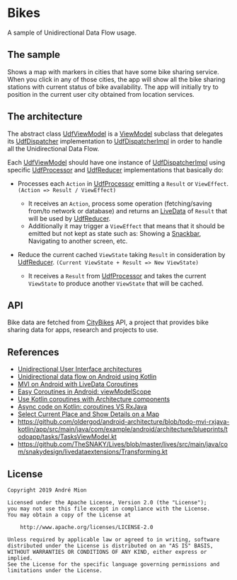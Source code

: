 # Bikes
A sample of Unidirectional Data Flow usage.

## The sample
Shows a map with markers in cities that have some bike sharing service.
When you click in any of those cities, the app will show all the bike sharing stations with current status of bike availability.
The app will initially try to position in the current user city obtained from location services. 

## The architecture

The abstract class [UdfViewModel] is a [ViewModel] subclass that delegates its [UdfDispatcher] implementation to [UdfDispatcherImpl] in order to handle all the Unidirectional Data Flow.

Each [UdfViewModel] should have one instance of [UdfDispatcherImpl] using specific [UdfProcessor] and [UdfReducer] implementations that basically do:

- Processes each `Action` in [UdfProcessor] emitting a `Result` or `ViewEffect`. `(Action => Result / ViewEffect)`
  - It receives an `Action`, process some operation (fetching/saving from/to network or database) and returns an [LiveData] of `Result` that will be used by [UdfReducer].
  - Additionally it may trigger a `ViewEffect` that means that it should be emitted but not kept as state such as: Showing a [Snackbar], Navigating to another screen, etc.
 
- Reduce the current cached `ViewState` taking `Result` in consideration by [UdfReducer]. `(Current ViewState + Result => New ViewState)`
  - It receives a `Result` from [UdfProcessor] and takes the current `ViewState` to produce another `ViewState` that will be cached.
  
## API
Bike data are fetched from [CityBikes] API, a project that provides bike sharing data for apps, research and projects to use.

## References

- [Unidirectional User Interface architectures](https://staltz.com/unidirectional-user-interface-architectures.html)
- [Unidirectional data flow on Android using Kotlin](https://proandroiddev.com/unidirectional-data-flow-on-android-the-blog-post-part-1-cadcf88c72f5)
- [MVI on Android with LiveData Coroutines](https://proandroiddev.com/mvi-on-android-with-livedata-coroutines-d2172bc7f775)
- [Easy Coroutines in Android: viewModelScope](https://medium.com/androiddevelopers/easy-coroutines-in-android-viewmodelscope-25bffb605471)
- [Use Kotlin coroutines with Architecture components](https://developer.android.com/topic/libraries/architecture/coroutines)
- [Async code on Kotlin: coroutines VS RxJava](https://www.codemotion.com/magazine/async-code-on-kotlin-coroutines-vs-rxjava-3532)
- [Select Current Place and Show Details on a Map](https://developers.google.com/maps/documentation/android-sdk/current-place-tutorial)
- https://github.com/oldergod/android-architecture/blob/todo-mvi-rxjava-kotlin/app/src/main/java/com/example/android/architecture/blueprints/todoapp/tasks/TasksViewModel.kt
- https://github.com/TheSNAKY/Lives/blob/master/lives/src/main/java/com/snakydesign/livedataextensions/Transforming.kt

## License

    Copyright 2019 André Mion

    Licensed under the Apache License, Version 2.0 (the "License");
    you may not use this file except in compliance with the License.
    You may obtain a copy of the License at

        http://www.apache.org/licenses/LICENSE-2.0

    Unless required by applicable law or agreed to in writing, software
    distributed under the License is distributed on an "AS IS" BASIS,
    WITHOUT WARRANTIES OR CONDITIONS OF ANY KIND, either express or implied.
    See the License for the specific language governing permissions and
    limitations under the License.

[UdfViewModel]: app/src/main/java/com/andremion/bikes/udf/UnidirectionalDataFlow.kt#L5
[UdfDispatcher]: app/src/main/java/com/andremion/bikes/udf/UnidirectionalDataFlow.kt#43
[UdfProcessor]: app/src/main/java/com/andremion/bikes/udf/UnidirectionalDataFlow.kt#L9
[UdfReducer]: app/src/main/java/com/andremion/bikes/udf/UnidirectionalDataFlow.kt#L19
[UdfDispatcherImpl]: app/src/main/java/com/andremion/bikes/udf/UnidirectionalDataFlow.kt#21
[ViewModel]: https://developer.android.com/topic/libraries/architecture/viewmodel
[LiveData]: https://developer.android.com/topic/libraries/architecture/livedata
[Snackbar]: https://developer.android.com/reference/android/support/design/widget/Snackbar
[CityBikes]: https://citybik.es
